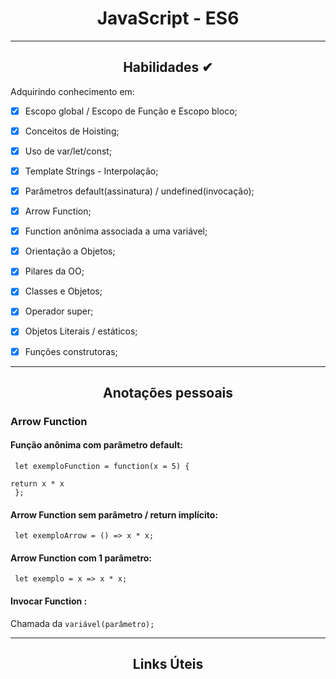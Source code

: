 <div align="center"><h1>JavaScript - ES6</h1></div>

---


<div align="center"><h2>Habilidades ✔</h2></div>

Adquirindo conhecimento em:

 - [x] Escopo global / Escopo de Função e Escopo bloco;
 - [x] Conceitos de Hoisting;
 - [x] Uso de var/let/const;
 - [x] Template Strings - Interpolação;
 - [x] Parâmetros default(assinatura) / undefined(invocação);
 - [x] Arrow Function;
 - [x] Function anônima associada a uma variável;
 - [x] Orientação a Objetos; 
 - [x] Pilares da OO;
 - [x] Classes e Objetos;
 - [x] Operador super;
 - [x] Objetos Literais / estáticos;
 - [x] Funções construtoras;  


---

<div align="center"><h2>Anotações pessoais</h2></div>

### Arrow Function

#### Função anônima com parâmetro default: <br>
<code>  let exemploFunction = function(x = 5) { </code> <br>
<code>    return x * x </code> <br>
<code>  }; </code> <br>

#### Arrow Function sem parâmetro / return implícito: <br>
<code> let exemploArrow = () => x * x; </code> <br>

#### Arrow Function com 1 parâmetro: <br>
<code> let exemplo = x => x * x; </code>

#### Invocar Function : <br>
 Chamada da <code>variável(parâmetro); </code>

  ---


<div align="center"><h2>Links Úteis</h2></div>







